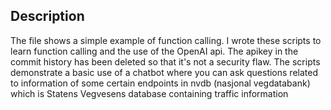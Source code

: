 ## Description
The file shows a simple example of function calling. I wrote these scripts to learn function calling and the use of the OpenAI api. The apikey in the commit history has been deleted so that it's not a security flaw. 
The scripts demonstrate a basic use of a chatbot where you can ask questions related to information of some certain endpoints in nvdb (nasjonal vegdatabank) 
which is Statens Vegvesens database containing traffic information
